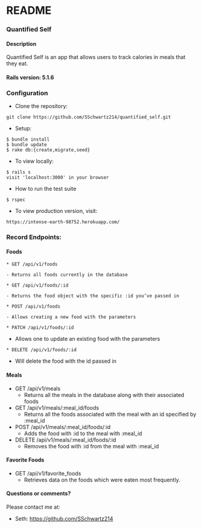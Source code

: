 # README

### Quantified Self

#### Description

Quantified Self is an app that allows users to track calories in meals that they eat.


#### Rails version: 5.1.6

### Configuration

* Clone the repository:
```
git clone https://github.com/SSchwartz214/quantified_self.git
```

* Setup:
```
$ bundle install
$ bundle update
$ rake db:{create,migrate,seed}
```

* To view locally:
```
$ rails s
visit 'localhost:3000' in your browser
```

* How to run the test suite
```
$ rspec
```

* To view production version, visit:
```
https://intense-earth-98752.herokuapp.com/
```

### Record Endpoints:

#### Foods
```
* GET /api/v1/foods
```
    - Returns all foods currently in the database
```
* GET /api/v1/foods/:id
```
    - Returns the food object with the specific :id you’ve passed in
```
* POST /api/v1/foods
```
    - Allows creating a new food with the parameters
```
* PATCH /api/v1/foods/:id
```
  - Allows one to update an existing food with the parameters
```
* DELETE /api/v1/foods/:id
```
  - Will delete the food with the id passed in

#### Meals
* GET /api/v1/meals
    - Returns all the meals in the database along with their associated foods
* GET /api/v1/meals/:meal_id/foods
    - Returns all the foods associated with the meal with an id specified by :meal_id
* POST /api/v1/meals/:meal_id/foods/:id
    - Adds the food with :id to the meal with :meal_id
* DELETE /api/v1/meals/:meal_id/foods/:id
    - Removes the food with :id from the meal with :meal_id

#### Favorite Foods
* GET /api/v1/favorite_foods
  - Retrieves data on the foods which were eaten most frequently.

#### Questions or comments?

Please contact me at:

* Seth: https://github.com/SSchwartz214
